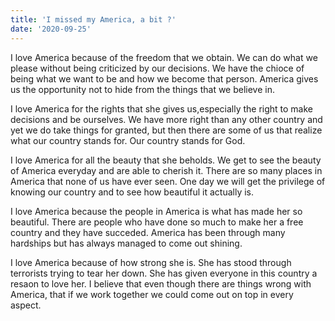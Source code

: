 ```yaml
---
title: 'I missed my America, a bit ?'
date: '2020-09-25'
---
```


I love America because of the freedom that we obtain. We can do what we please without being criticized by our decisions. We have the chioce of being what we want to be and how we become that person. America gives us the opportunity not to hide from the things that we believe in.

I love America for the rights that she gives us,especially the right to make decisions and be ourselves. We have more right than any other country and yet we do take things for granted, but then there are some of us that realize what our country stands for. Our country stands for God.             

I love America for all the beauty that she beholds. We get to see the beauty of America everyday and are able to cherish it. There are so many places in America that none of us have ever seen. One day we will get the privilege of knowing our country and to see how beautiful it actually is.

I love America because the people in America is what has made her so beautiful. There are people who have done so much to make her a free country and they have succeded. America has been through many hardships but has always managed to come out shining.
             
I love America because of how strong she is. She has stood through terrorists trying to tear her down. She has given everyone in this country a resaon to love her. I believe that even though there are things wrong with America, that if we work together we could come out on top in every aspect.